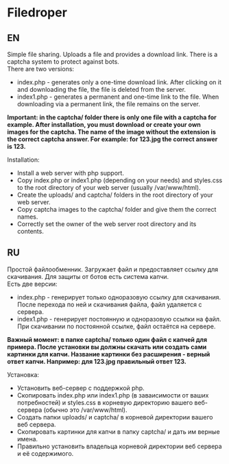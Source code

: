 # Filedroper   
## EN   
Simple file sharing. Uploads a file and provides a download link. There is a captcha system to protect against bots.   
There are two versions:   
* index.php - generates only a one-time download link. After clicking on it and downloading the file, the file is deleted from the server.   
* index1.php - generates a permanent and one-time link to the file. When downloading via a permanent link, the file remains on the server.   

**Important: in the captcha/ folder there is only one file with a captcha for example. After installation, you must download or create your own images for the captcha. The name of the image without the extension is the correct captcha answer. For example: for 123.jpg the correct answer is 123.**   

Installation:   
* Install a web server with php support.   
* Copy index.php or index1.php (depending on your needs) and styles.css to the root directory of your web server (usually /var/www/html).   
* Create the uploads/ and captcha/ folders in the root directory of your web server.   
* Copy captcha images to the captcha/ folder and give them the correct names.   
* Correctly set the owner of the web server root directory and its contents.   
   
   
## RU   
Простой файлообменник. Загружает файл и предоставляет ссылку для скачивания. Для защиты от ботов есть система капчи.    
Есть две версии:    
* index.php - генерирует только одноразовую ссылку для скачивания. После перехода по ней и скачивания файла, файл удаляется с сервера.   
* index1.php - генерирует постоянную и одноразовую ссылки на файл. При скачивании по постоянной ссылке, файл остаётся на сервере.   

**Важный момент: в папке captcha/ только один файл с капчей для примера. После установки вы должны скачать или создать сами картинки для капчи. Название картинки без расширения - верный ответ капчи. Например: для 123.jpg правильный ответ 123.**


Установка:   
* Установить веб-сервер с поддержкой php.   
* Скопировать index.php или index1.php (в заваисимости от ваших потребностей) и styles.css в корневую директорию вашего веб-сервера (обычно это /var/www/html).   
* Создать папки uploads/ и captcha/ в корневой директории вашего веб сервера.   
* Скопировать картинки для капчи в папку captcha/ и дать им верные имена.   
* Правильно установить владельца корневой директории веб сервера и её содержимого.   


